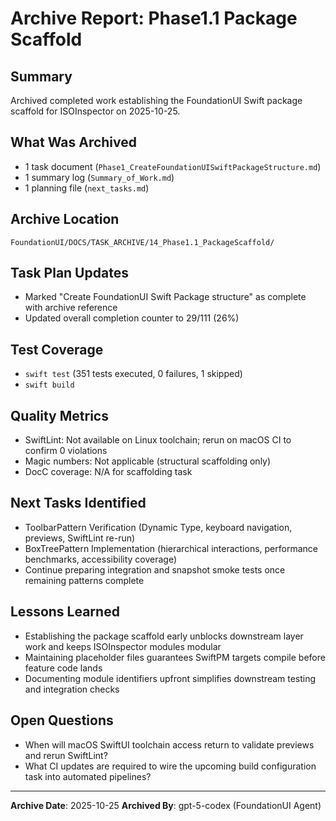# Archive Report: Phase1.1 Package Scaffold

## Summary
Archived completed work establishing the FoundationUI Swift package scaffold for ISOInspector on 2025-10-25.

## What Was Archived
- 1 task document (`Phase1_CreateFoundationUISwiftPackageStructure.md`)
- 1 summary log (`Summary_of_Work.md`)
- 1 planning file (`next_tasks.md`)

## Archive Location
`FoundationUI/DOCS/TASK_ARCHIVE/14_Phase1.1_PackageScaffold/`

## Task Plan Updates
- Marked "Create FoundationUI Swift Package structure" as complete with archive reference
- Updated overall completion counter to 29/111 (26%)

## Test Coverage
- `swift test` (351 tests executed, 0 failures, 1 skipped)
- `swift build`

## Quality Metrics
- SwiftLint: Not available on Linux toolchain; rerun on macOS CI to confirm 0 violations
- Magic numbers: Not applicable (structural scaffolding only)
- DocC coverage: N/A for scaffolding task

## Next Tasks Identified
- ToolbarPattern Verification (Dynamic Type, keyboard navigation, previews, SwiftLint re-run)
- BoxTreePattern Implementation (hierarchical interactions, performance benchmarks, accessibility coverage)
- Continue preparing integration and snapshot smoke tests once remaining patterns complete

## Lessons Learned
- Establishing the package scaffold early unblocks downstream layer work and keeps ISOInspector modules modular
- Maintaining placeholder files guarantees SwiftPM targets compile before feature code lands
- Documenting module identifiers upfront simplifies downstream testing and integration checks

## Open Questions
- When will macOS SwiftUI toolchain access return to validate previews and rerun SwiftLint?
- What CI updates are required to wire the upcoming build configuration task into automated pipelines?

---
**Archive Date**: 2025-10-25
**Archived By**: gpt-5-codex (FoundationUI Agent)
